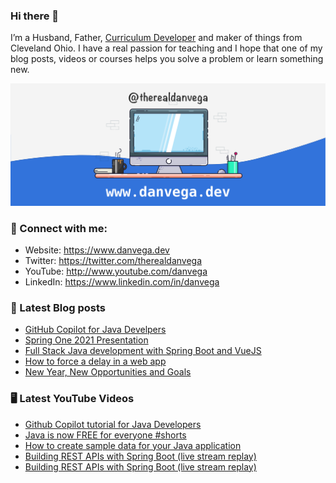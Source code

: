 ### Hi there 👋

I’m a Husband, Father, [Curriculum Developer](https://www.techelevator.com) and maker of things from Cleveland Ohio. I have a real passion for teaching and I hope that one of my blog posts, videos or courses helps you solve a problem or learn something new.

![Profile Header](./github_profile_header.png)

### 🤝 Connect with me:

- Website: https://www.danvega.dev
- Twitter: https://twitter.com/therealdanvega
- YouTube: http://www.youtube.com/danvega
- LinkedIn: https://www.linkedin.com/in/danvega

### 📝 Latest Blog posts

<!-- BLOG-POST-LIST:START -->
- [GitHub Copilot for Java Develpers](https://www.danvega.dev/blog/2021/11/08/github-copilot-java-developers)
- [Spring One 2021 Presentation](https://www.danvega.dev/blog/2021/08/30/spring-one-2021)
- [Full Stack Java development with Spring Boot and VueJS](https://www.danvega.dev/blog/2021/01/22/full-stack-java-vue)
- [How to force a delay in a web app](https://www.danvega.dev/blog/2021/01/08/network-throttling)
- [New Year, New Opportunities and Goals](https://www.danvega.dev/blog/2021/01/07/new-year-new-me)
<!-- BLOG-POST-LIST:END -->

### 🖥 Latest YouTube Videos

<!-- YOUTUBE:START -->
- [Github Copilot tutorial for Java Developers](https://www.youtube.com/watch?v=97C3fQqzj-I)
- [Java is now FREE for everyone #shorts](https://www.youtube.com/watch?v=ZddzOO_ovz8)
- [How to create sample data for your Java application](https://www.youtube.com/watch?v=UzBOv_SHUng)
- [Building REST APIs with Spring Boot &lpar;live stream replay&rpar;](https://www.youtube.com/watch?v=ItXWciOE7OI)
- [Building REST APIs with Spring Boot &lpar;live stream replay&rpar;](https://www.youtube.com/watch?v=FRUpZ-oP3HI)
<!-- YOUTUBE:END -->
